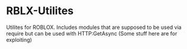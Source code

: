 # RBLX-Utilites
Utilites for ROBLOX.
Includes modules that are supposed to be used via require but can be used with HTTP:GetAsync
(Some stuff here are for exploiting)
